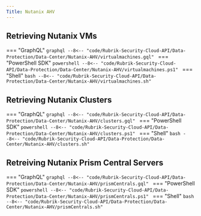 ```yaml
---
Title: Nutanix AHV
---
```


## Retrieving Nutanix VMs

=== "GraphQL"
    ```graphql
    --8<-- "code/Rubrik-Security-Cloud-API/Data-Protection/Data-Center/Nutanix-AHV/virtualmachines.gql"
    ```
=== "PowerShell SDK"
    ```powershell
    --8<-- "code/Rubrik-Security-Cloud-API/Data-Protection/Data-Center/Nutanix-AHV/virtualmachines.ps1"
    ```
=== "Shell"
    ```bash
    --8<-- "code/Rubrik-Security-Cloud-API/Data-Protection/Data-Center/Nutanix-AHV/virtualmachines.sh"
    ```

## Retrieving Nutanix Clusters

=== "GraphQL"
    ```graphql
    --8<-- "code/Rubrik-Security-Cloud-API/Data-Protection/Data-Center/Nutanix-AHV/clusters.gql"
    ```
=== "PowerShell SDK"
    ```powershell
    --8<-- "code/Rubrik-Security-Cloud-API/Data-Protection/Data-Center/Nutanix-AHV/clusters.ps1"
    ```
=== "Shell"
    ```bash
    --8<-- "code/Rubrik-Security-Cloud-API/Data-Protection/Data-Center/Nutanix-AHV/clusters.sh"
    ```

## Retreiving Nutanix Prism Central Servers

=== "GraphQL"
    ```graphql
    --8<-- "code/Rubrik-Security-Cloud-API/Data-Protection/Data-Center/Nutanix-AHV/prismCentrals.gql"
    ```
=== "PowerShell SDK"
    ```powershell
    --8<-- "code/Rubrik-Security-Cloud-API/Data-Protection/Data-Center/Nutanix-AHV/prismCentrals.ps1"
    ```
=== "Shell"
    ```bash
    --8<-- "code/Rubrik-Security-Cloud-API/Data-Protection/Data-Center/Nutanix-AHV/prismCentrals.sh"
    ```